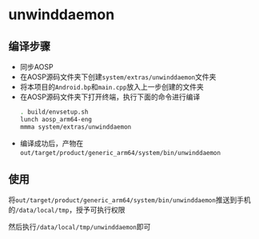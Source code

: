 # unwinddaemon

## 编译步骤

- 同步AOSP
- 在AOSP源码文件夹下创建`system/extras/unwinddaemon`文件夹
- 将本项目的`Android.bp`和`main.cpp`放入上一步创建的文件夹
- 在AOSP源码文件夹下打开终端，执行下面的命令进行编译
    ```bash
    . build/envsetup.sh
    lunch aosp_arm64-eng
    mmma system/extras/unwinddaemon
    ```
- 编译成功后，产物在`out/target/product/generic_arm64/system/bin/unwinddaemon`

## 使用

将`out/target/product/generic_arm64/system/bin/unwinddaemon`推送到手机的`/data/local/tmp`，授予可执行权限

然后执行`/data/local/tmp/unwinddaemon`即可

